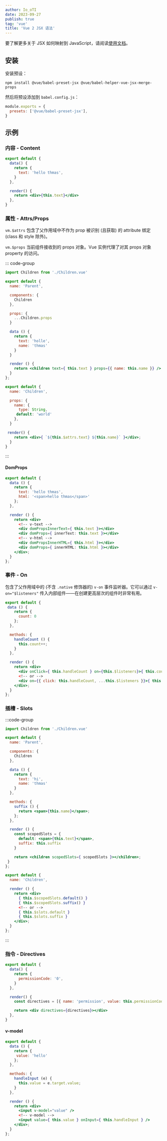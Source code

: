 ```yaml
---
author: Io_oTI
date: 2023-09-27
publish: true
tag: 'vue'
title: 'Vue 2 JSX 语法'
---
```


要了解更多关于 JSX 如何映射到 JavaScript，请阅读[使用文档](https://github.com/vuejs/jsx#installation)。

## 安装

安装预设：

```shell
npm install @vue/babel-preset-jsx @vue/babel-helper-vue-jsx-merge-props
```

然后将预设添加到 `babel.config.js`：

```javascript
module.exports = {
  presets: ['@vue/babel-preset-jsx'],
}
```

## 示例

### 内容 - Content

```jsx
export default {
  data() {
    return {
      text: 'hello thmas',
    }
  },

  render() {
    return <div>{this.text}</div>
  },
}
```

### 属性 - Attrs/Props

`vm.$attrs` 包含了父作用域中不作为 prop 被识别 (且获取) 的 attribute 绑定 (class 和 style 除外)。

`vm.$props` 当前组件接收到的 props 对象。Vue 实例代理了对其 props 对象 property 的访问。

::: code-group

```jsx [Parent.vue]
import Children from './Children.vue'

export default {
  name: 'Parent',

  components: {
    Children
  },

  props: {
    ...Children.props
  }

  data () {
    return {
      text: 'holle',
      name: 'thmas'
    }
  }

  render () {
    return <children text={ this.text } props={{ name: this.name }} />;
  }
};
```

```jsx [Children.vue]
export default {
  name: 'Children',

  props: {
    name: {
      type: String,
     default: 'world'
    },
  }

 render() {
    return <div>{ `${this.$attrs.text} ${this.name}` }</div>;
  }
}
```

:::

#### DomProps

```jsx
export default {
  data () {
    return {
      text: 'hello thmas',
      html: '<span>hello thmas</span>'
    };
  },

  render () {
    return <div>
      <!-- v-text -->
      <div domPropsInnerText={ this.text }></div>
      <div domProps={ innerText: this.text }></div>
      <!-- v-html -->
      <div domPropsInnerHTML={ this.html }></div>
      <div domProps={ innerHTML: this.html }></div>
    </div>;
  }
};
```

### 事件 - On

包含了父作用域中的 (不含 `.native` 修饰器的) `v-on` 事件监听器。它可以通过 `v-on="$listeners"` 传入内部组件——在创建更高层次的组件时非常有用。

```jsx
export default {
 data () {
    return {
      count: 0
    };
  },

  methods: {
    handleCount () {
      this.count++;
    }
  },

  render () {
    return <div>
      <div onClick={ this.handleCount } on={this.$listeners}>{ this.count }</div>
      <!-- or -->
      <div on={{ click: this.handleCount, ...this.$listeners }}>{ this.count }</div>
    </div>;
  }
};
```

### 插槽 - Slots

:::code-group

```jsx [Parent.vue]
import Children from './Children.vue'

export default {
  name: 'Parent',

  components: {
    Children
  },

  data () {
    return {
      text: 'hi',
      name: 'thmas'
    }
  },

  methods: {
    suffix () {
      return <span>{this.name}</span>;
    };
  },

  render () {
    const scopedSlots = {
      default: <span>{this.text}</span>,
      suffix: this.suffix
    }

    return <children scopedSlots={ scopedSlots }></children>;
 }
};
```

```jsx [Children.vue]
export default {
  name: 'Children',

  render () {
    return <div>
      { this.$scopedSlots.default() }
      { this.$scopedSlots.suffix() }
      <!-- or -->
      { this.$slots.default }
      { this.$slots.suffix }
    </div>;
  }
};
```

:::

### 指令 - Directives

```jsx
export default {
  data() {
    return {
      permissionCode: '0',
    }
  },

  render() {
    const directives = [{ name: 'permission', value: this.permissionCode }]

    return <div directives={directives}></div>
  },
}
```

#### v-model

```jsx
export default {
  data () {
    return {
     value: 'hello'
    };
  },

  methods: {
    handleInput (e) {
      this.value = e.target.value;
    }
  },

  render () {
    return <div>
      <input v-model="value" />
      <!-- v-model -->
      <input value={ this.value } onInput={ this.handleInput } />
    </div>;
  }
};
```
